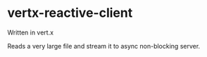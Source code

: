 #  vertx-reactive-client 

Written in vert.x

Reads a very large file and stream it to async non-blocking server.